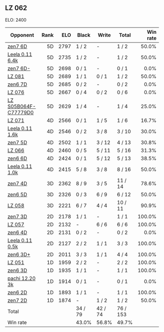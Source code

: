 ## LZ 062 ##

ELO: 2400

Opponent | Rank | ELO | Black | Write | Total | Win rate
---------|-----:|----:|-------|-------|-------|-------:
[zen7 6D](zen7%206D.md) | 5D | 2797 | 1 / 2 | - | 1 / 2 | 50.0%
[Leela 0.11 6.4k](Leela%200.11%206.4k.md) | 5D | 2735 | 1 / 2 | - | 1 / 2 | 50.0%
[zen7 6D-](zen7%206D-.md) | 5D | 2698 | 0 / 1 | - | 0 / 1 | 0.0%
[LZ 081](LZ%20081.md) | 5D | 2689 | 1 / 1 | 0 / 1 | 1 / 2 | 50.0%
[zen6 7D](zen6%207D.md) | 5D | 2685 | 0 / 2 | - | 0 / 2 | 0.0%
[LZ 076](LZ%20076.md) | 5D | 2667 | 0 / 4 | 0 / 2 | 0 / 6 | 0.0%
[LZ S05B064F-C77779D0](LZ%20S05B064F-C77779D0.md) | 5D | 2629 | 1 / 4 | - | 1 / 4 | 25.0%
[LZ 071](LZ%20071.md) | 4D | 2566 | 0 / 1 | 1 / 5 | 1 / 6 | 16.7%
[Leela 0.11 1.6k](Leela%200.11%201.6k.md) | 4D | 2546 | 0 / 2 | 3 / 8 | 3 / 10 | 30.0%
[zen7 5D](zen7%205D.md) | 4D | 2502 | 1 / 1 | 3 / 12 | 4 / 13 | 30.8%
[LZ 066](LZ%20066.md) | 4D | 2460 | 0 / 5 | 5 / 11 | 5 / 16 | 31.3%
[zen6 6D](zen6%206D.md) | 4D | 2424 | 0 / 1 | 5 / 12 | 5 / 13 | 38.5%
[Leela 0.11 1.0k](Leela%200.11%201.0k.md) | 4D | 2415 | 5 / 8 | 3 / 8 | 8 / 16 | 50.0%
[zen7 4D](zen7%204D.md) | 3D | 2362 | 8 / 9 | 3 / 5 | 11 / 14 | 78.6%
[zen6 5D](zen6%205D.md) | 3D | 2326 | 0 / 3 | 6 / 9 | 6 / 12 | 50.0%
[LZ 058](LZ%20058.md) | 3D | 2221 | 6 / 7 | 4 / 4 | 10 / 11 | 90.9%
[zen7 3D](zen7%203D.md) | 2D | 2178 | 1 / 1 | - | 1 / 1 | 100.0%
[LZ 057](LZ%20057.md) | 2D | 2132 | - | 6 / 6 | 6 / 6 | 100.0%
[zen6 4D](zen6%204D.md) | 2D | 2131 | 0 / 2 | - | 0 / 2 | 0.0%
[Leela 0.11 0.5k](Leela%200.11%200.5k.md) | 2D | 2127 | 2 / 2 | 1 / 1 | 3 / 3 | 100.0%
[zen6 3D+](zen6%203D+.md) | 2D | 2011 | 3 / 3 | 1 / 1 | 4 / 4 | 100.0%
[LZ 051](LZ%20051.md) | 1D | 1959 | 2 / 2 | - | 2 / 2 | 100.0%
[zen6 3D](zen6%203D.md) | 1D | 1935 | 1 / 1 | - | 1 / 1 | 100.0%
[pachi 12.20 3k](pachi%2012.20%203k.md) | 1D | 1914 | 0 / 1 | - | 0 / 1 | 0.0%
[zen6 2D](zen6%202D.md) | 1D | 1893 | 1 / 1 | - | 1 / 1 | 100.0%
[zen7 2D](zen7%202D.md) | 1D | 1874 | - | 1 / 2 | 1 / 2 | 50.0%
Total | | | 34 / 79 | 42 / 74 | 76 / 153 | 
Win rate| | | 43.0% | 56.8% | 49.7% | 
